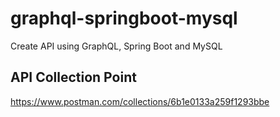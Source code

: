 # graphql-springboot-mysql
Create API using GraphQL, Spring Boot and MySQL


## API Collection Point
https://www.postman.com/collections/6b1e0133a259f1293bbe
